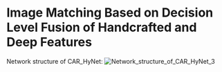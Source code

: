 # Image Matching Based on Decision Level Fusion of Handcrafted and Deep Features

Network structure of CAR_HyNet:
![Network_structure_of_CAR_HyNet_3](https://user-images.githubusercontent.com/111047002/233264270-b07aa08f-d685-4587-9439-4a102916d08c.png)


